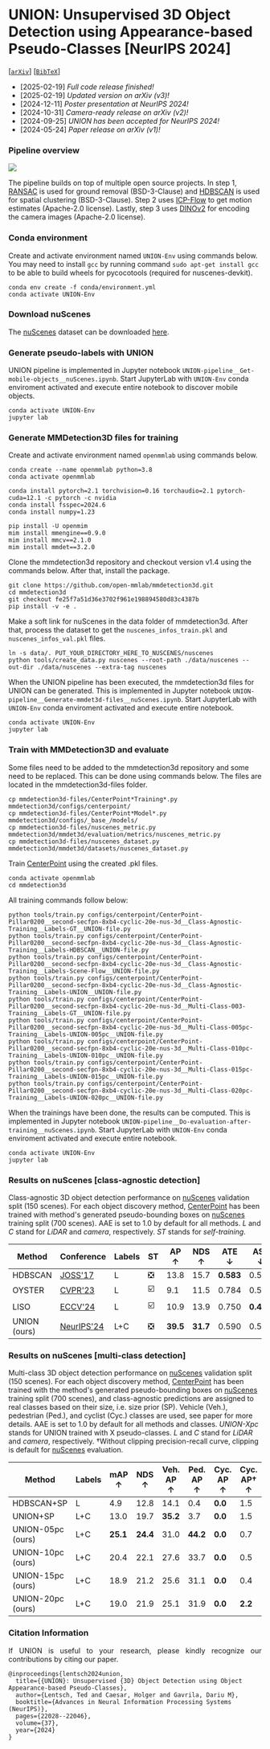 # UNION: Unsupervised 3D Object Detection using Appearance-based Pseudo-Classes [NeurIPS 2024]



[[`arXiv`](https://arxiv.org/abs/2405.15688)] [[`BibTeX`](#citation-information)]



+ [2025-02-19] *Full code release finished!*
+ [2025-02-19] *Updated version on arXiv (v3)!*
+ [2024-12-11] *Poster presentation at NeurIPS 2024!*
+ [2024-10-31] *Camera-ready release on arXiv (v2)!*
+ [2024-09-25] *UNION has been accepted for NeurIPS 2024!*
+ [2024-05-24] *Paper release on arXiv (v1)!*



### Pipeline overview
![](figures/figure1-plots/figure1.jpg)

The pipeline builds on top of multiple open source projects.
In step 1, [RANSAC](https://github.com/scikit-learn/scikit-learn) is used for ground removal (BSD-3-Clause) and [HDBSCAN](https://github.com/scikit-learn-contrib/hdbscan) is used for spatial clustering (BSD-3-Clause).
Step 2 uses [ICP-Flow](https://github.com/yanconglin/ICP-Flow) to get motion estimates (Apache-2.0 license).
Lastly, step 3 uses [DINOv2](https://github.com/facebookresearch/dinov2) for encoding the camera images (Apache-2.0 license).



### Conda environment
Create and activate environment named ``UNION-Env`` using commands below.
You may need to install ``gcc`` by running command ``sudo apt-get install gcc`` to be able to build wheels for pycocotools (required for nuscenes-devkit).

```
conda env create -f conda/environment.yml
conda activate UNION-Env
```



### Download nuScenes
The [nuScenes](https://arxiv.org/abs/1903.11027) dataset can be downloaded [here](https://www.nuscenes.org/nuscenes).



### Generate pseudo-labels with UNION
UNION pipeline is implemented in Jupyter notebook ``UNION-pipeline__Get-mobile-objects__nuScenes.ipynb``.
Start JupyterLab with ``UNION-Env`` conda enviroment activated and execute entire notebook to discover mobile objects.

```
conda activate UNION-Env
jupyter lab
```



### Generate MMDetection3D files for training
Create and activate environment named ``openmmlab`` using commands below.

```
conda create --name openmmlab python=3.8
conda activate openmmlab
```

```
conda install pytorch=2.1 torchvision=0.16 torchaudio=2.1 pytorch-cuda=12.1 -c pytorch -c nvidia
conda install fsspec=2024.6
conda install numpy=1.23
```

```
pip install -U openmim
mim install mmengine==0.9.0
mim install mmcv==2.1.0
mim install mmdet==3.2.0
```

Clone the mmdetection3d repository and checkout version v1.4 using the commands below.
After that, install the package.

```
git clone https://github.com/open-mmlab/mmdetection3d.git
cd mmdetection3d
git checkout fe25f7a51d36e3702f961e198894580d83c4387b
pip install -v -e .
```

Make a soft link for nuScenes in the data folder of mmdetection3d.
After that, process the dataset to get the ``nuscenes_infos_train.pkl`` and ``nuscenes_infos_val.pkl`` files.

```
ln -s data/. PUT_YOUR_DIRECTORY_HERE_TO_NUSCENES/nuscenes
python tools/create_data.py nuscenes --root-path ./data/nuscenes --out-dir ./data/nuscenes --extra-tag nuscenes
```

When the UNION pipeline has been executed, the mmdetection3d files for UNION can be generated.
This is implemented in Jupyter notebook ``UNION-pipeline__Generate-mmdet3d-files__nuScenes.ipynb``.
Start JupyterLab with ``UNION-Env`` conda enviroment activated and execute entire notebook.

```
conda activate UNION-Env
jupyter lab
```



### Train with MMDetection3D and evaluate
Some files need to be added to the mmdetection3d repository and some need to be replaced.
This can be done using commands below.
The files are located in the mmdetection3d-files folder.

```
cp mmdetection3d-files/CenterPoint*Training*.py mmdetection3d/configs/centerpoint/
cp mmdetection3d-files/CenterPoint*Model*.py mmdetection3d/configs/_base_/models/
cp mmdetection3d-files/nuscenes_metric.py mmdetection3d/mmdet3d/evaluation/metrics/nuscenes_metric.py
cp mmdetection3d-files/nuscenes_dataset.py mmdetection3d/mmdet3d/datasets/nuscenes_dataset.py
```

Train [CenterPoint](https://arxiv.org/pdf/2006.11275) using the created .pkl files.

```
conda activate openmmlab
cd mmdetection3d
```

All training commands follow below:

```
python tools/train.py configs/centerpoint/CenterPoint-Pillar0200__second-secfpn-8xb4-cyclic-20e-nus-3d__Class-Agnostic-Training__Labels-GT__UNION-file.py
python tools/train.py configs/centerpoint/CenterPoint-Pillar0200__second-secfpn-8xb4-cyclic-20e-nus-3d__Class-Agnostic-Training__Labels-HDBSCAN__UNION-file.py
python tools/train.py configs/centerpoint/CenterPoint-Pillar0200__second-secfpn-8xb4-cyclic-20e-nus-3d__Class-Agnostic-Training__Labels-Scene-Flow__UNION-file.py
python tools/train.py configs/centerpoint/CenterPoint-Pillar0200__second-secfpn-8xb4-cyclic-20e-nus-3d__Class-Agnostic-Training__Labels-UNION__UNION-file.py
python tools/train.py configs/centerpoint/CenterPoint-Pillar0200__second-secfpn-8xb4-cyclic-20e-nus-3d__Multi-Class-003-Training__Labels-GT__UNION-file.py
python tools/train.py configs/centerpoint/CenterPoint-Pillar0200__second-secfpn-8xb4-cyclic-20e-nus-3d__Multi-Class-005pc-Training__Labels-UNION-005pc__UNION-file.py
python tools/train.py configs/centerpoint/CenterPoint-Pillar0200__second-secfpn-8xb4-cyclic-20e-nus-3d__Multi-Class-010pc-Training__Labels-UNION-010pc__UNION-file.py
python tools/train.py configs/centerpoint/CenterPoint-Pillar0200__second-secfpn-8xb4-cyclic-20e-nus-3d__Multi-Class-015pc-Training__Labels-UNION-015pc__UNION-file.py
python tools/train.py configs/centerpoint/CenterPoint-Pillar0200__second-secfpn-8xb4-cyclic-20e-nus-3d__Multi-Class-020pc-Training__Labels-UNION-020pc__UNION-file.py
```

When the trainings have been done, the results can be computed.
This is implemented in Jupyter notebook ``UNION-pipeline__Do-evaluation-after-training__nuScenes.ipynb``.
Start JupyterLab with ``UNION-Env`` conda enviroment activated and execute entire notebook.

```
conda activate UNION-Env
jupyter lab
```



### Results on nuScenes [class-agnostic detection]
Class-agnostic 3D object detection performance on [nuScenes](https://arxiv.org/abs/1903.11027) validation split (150 scenes).
For each object discovery method, [CenterPoint](https://arxiv.org/pdf/2006.11275) has been trained with method's generated pseudo-bounding boxes on [nuScenes](https://arxiv.org/abs/1903.11027) training split (700 scenes).
AAE is set to 1.0 by default for all methods.
_L_ and _C_ stand for _LiDAR_ and _camera_, respectively.
_ST_ stands for _self-training_.

| Method       | Conference                                                       | Labels | ST                            | AP ↑     | NDS ↑    | ATE ↓     | ASE ↓     | AOE ↓     | AVE ↓     |
|--------------|------------------------------------------------------------------|--------|-------------------------------|----------|----------|-----------|-----------|-----------|-----------|
| HDBSCAN      | [JOSS'17](https://joss.theoj.org/papers/10.21105/joss.00205.pdf) | L      | :negative_squared_cross_mark: | 13.8     | 15.7     | **0.583** | 0.531     | 1.517     | 1.556     |
| OYSTER       | [CVPR'23](https://arxiv.org/pdf/2311.02007)                      | L      | :ballot_box_with_check:       |  9.1     | 11.5     | 0.784     | 0.521     | 1.514     | -         |
| LISO         | [ECCV'24](https://arxiv.org/pdf/2403.07071)                      | L      | :ballot_box_with_check:       | 10.9     | 13.9     | 0.750     | **0.409** | 1.062     | -         |
| UNION (ours) | [NeurIPS'24](https://arxiv.org/pdf/2405.15688)                   | L+C    | :negative_squared_cross_mark: | **39.5** | **31.7** | 0.590     | 0.506     | **0.876** | **0.837** |



### Results on nuScenes [multi-class detection]
Multi-class 3D object detection performance on [nuScenes](https://arxiv.org/abs/1903.11027) validation split (150 scenes).
For each object discovery method, [CenterPoint](https://arxiv.org/pdf/2006.11275) has been trained with the method's generated pseudo-bounding boxes on [nuScenes](https://arxiv.org/abs/1903.11027) training split (700 scenes), and class-agnostic predictions are assigned to real classes based on their size, i.e. size prior (SP).
Vehicle (Veh.), pedestrian (Ped.), and cyclist (Cyc.) classes are used, see paper for more details.
AAE is set to 1.0 by default for all methods and classes.
_UNION-Xpc_ stands for UNION trained with X pseudo-classes.
_L_ and _C_ stand for _LiDAR_ and _camera_, respectively.
&dagger;Without clipping precision-recall curve, clipping is default for [nuScenes](https://arxiv.org/abs/1903.11027) evaluation.

| Method            | Labels | mAP ↑     | NDS ↑     | Veh. AP ↑ | Ped. AP ↑ | Cyc. AP ↑ | Cyc. AP&dagger; ↑ |
|-------------------|--------|-----------|-----------|-----------|-----------|-----------|-------------------|
| HDBSCAN+SP        | L      |  4.9      | 12.8      | 14.1      |  0.4      | **0.0**   | 1.5               |
| UNION+SP          | L+C    | 13.0      | 19.7      | **35.2**  |  3.7      | **0.0**   | 1.5               |
| UNION-05pc (ours) | L+C    | **25.1**  | **24.4**  | 31.0      | **44.2**  | **0.0**   | 0.7               |
| UNION-10pc (ours) | L+C    | 20.4      | 22.1      | 27.6      | 33.7      | **0.0**   | 0.5               |
| UNION-15pc (ours) | L+C    | 18.9      | 21.2      | 25.6      | 31.1      | **0.0**   | 0.4               |
| UNION-20pc (ours) | L+C    | 19.0      | 21.9      | 25.1      | 31.9      | **0.0**   | **2.2**           |



### Citation Information
<p align="justify">
If UNION is useful to your research, please kindly recognize our contributions by citing our paper.
</p>

```
@inproceedings{lentsch2024union,
  title={{UNION}: Unsupervised {3D} Object Detection using Object Appearance-based Pseudo-Classes},
  author={Lentsch, Ted and Caesar, Holger and Gavrila, Dariu M},
  booktitle={Advances in Neural Information Processing Systems (NeurIPS)},
  pages={22028--22046},
  volume={37},
  year={2024}
}
```

